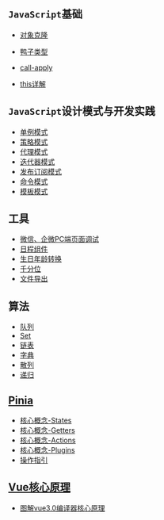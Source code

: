 

## `JavaScript`基础

- [对象克隆](https://kfhechenglong.github.io/blog/javascript/clone.html)

- [鸭子类型](https://kfhechenglong.github.io/blog/javascript/duck.html)

- [call-apply](./javascript/call-apply.md)

- [this详解](./javascript/this.md)

## `JavaScript`设计模式与开发实践

- <a href="./design-mode/single.md">单例模式</a>
- <a href="./design-mode/2.策略模式/README.md">策略模式</a>
- <a href="./design-mode/3.代理模式/README.md">代理模式</a>
- <a href="./design-mode/4.迭代器模式/README.md">迭代器模式</a>
- <a href="./design-mode/5.发布订阅模式/README.md">发布订阅模式</a>
- <a href="./design-mode/6.命令模式/1.命令模式实现菜单管理.md">命令模式</a>
- <a href="./design-mode/7.模板模式/README.md">模板模式</a>

## 工具
- <a href="./工具/wx-pc-dev.md">微信、企微PC端页面调试</a>
- <a href="./other/fullCalendar/README.md">日程组件</a>
- <a href="./uitls/format-date/README.md">生日年龄转换</a>
- <a href="./uitls/千分位.md">千分位</a>
- <a href="./uitls/exportFiles.md">文件导出</a>
## 算法
- <a href="./算法/queue.md">队列</a>
- <a href="./算法/2.Set/README.md">Set</a>
- <a href="./算法/3.链表/README.md">链表</a>
- <a href="./算法/4.字典/README.md">字典</a>
- <a href="./算法/5.散列表/README.md">散列</a>
- <a href="./算法/命令模式/6.命令模递归式实现菜单管理.md">递归</a>

## [Pinia](./Pinia/README.md)

- <a href="./Pinia/核心概念/README.md">核心概念-States</a>
- <a href="./Pinia/核心概念/Getters.md">核心概念-Getters</a>
- <a href="./Pinia/核心概念/Actions.md">核心概念-Actions</a>
- <a href="./Pinia/核心概念/Plugins.md">核心概念-Plugins</a>
- <a href="./Pinia/操作指引/README.md">操作指引</a>

## [Vue核心原理](./vue核心原理/README.md)
- <a href="./vue核心原理/图解vue3.0编译器核心原理.md">图解vue3.0编译器核心原理</a>
